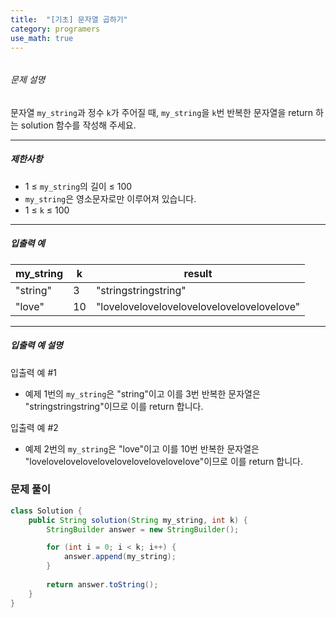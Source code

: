```yaml
---
title:  "[기초] 문자열 곱하기"
category: programers
use_math: true
---
```




###### 

###### 문제 설명

문자열 `my_string`과 정수 `k`가 주어질 때, `my_string`을 `k`번 반복한 문자열을 return 하는 solution 함수를 작성해 주세요.

------

##### 제한사항

- 1 ≤ `my_string`의 길이 ≤ 100
- `my_string`은 영소문자로만 이루어져 있습니다.
- 1 ≤ `k` ≤ 100

------

##### 입출력 예

| my_string | k    | result                                     |
| --------- | ---- | ------------------------------------------ |
| "string"  | 3    | "stringstringstring"                       |
| "love"    | 10   | "lovelovelovelovelovelovelovelovelovelove" |

------

##### 입출력 예 설명

입출력 예 #1

- 예제 1번의 `my_string`은 "string"이고 이를 3번 반복한 문자열은 "stringstringstring"이므로 이를 return 합니다.

입출력 예 #2

- 예제 2번의 `my_string`은 "love"이고 이를 10번 반복한 문자열은 "lovelovelovelovelovelovelovelovelovelove"이므로 이를 return 합니다.



### 문제 풀이 

```java
class Solution {
    public String solution(String my_string, int k) {
        StringBuilder answer = new StringBuilder();

        for (int i = 0; i < k; i++) {
            answer.append(my_string);
        }
        
        return answer.toString();
    }
}
```





